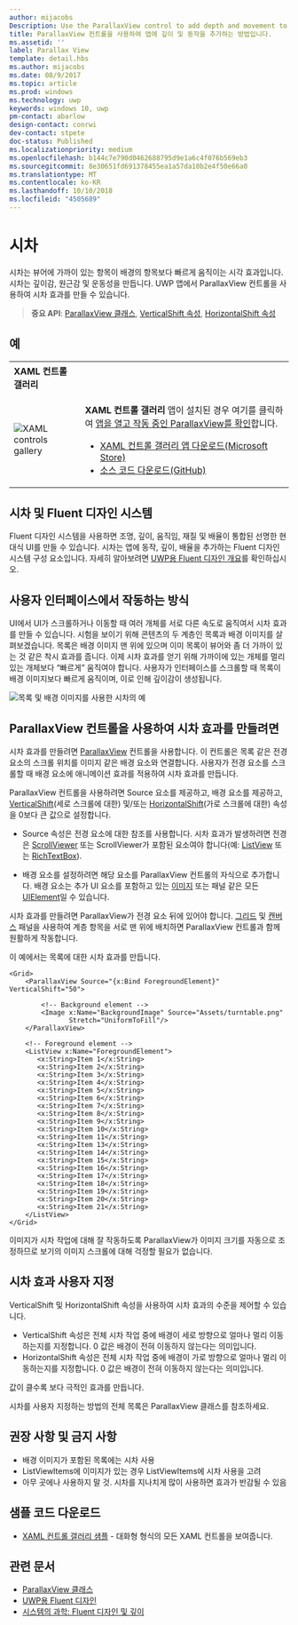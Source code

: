 ```yaml
---
author: mijacobs
Description: Use the ParallaxView control to add depth and movement to your app.
title: ParallaxView 컨트롤을 사용하여 앱에 깊이 및 동작을 추가하는 방법입니다.
ms.assetid: ''
label: Parallax View
template: detail.hbs
ms.author: mijacobs
ms.date: 08/9/2017
ms.topic: article
ms.prod: windows
ms.technology: uwp
keywords: windows 10, uwp
pm-contact: abarlow
design-contact: conrwi
dev-contact: stpete
doc-status: Published
ms.localizationpriority: medium
ms.openlocfilehash: b144c7e790d0462688795d9e1a6c4f076b569eb3
ms.sourcegitcommit: 8e30651fd691378455ea1a57da10b2e4f50e66a0
ms.translationtype: MT
ms.contentlocale: ko-KR
ms.lasthandoff: 10/10/2018
ms.locfileid: "4505689"
---
```

# <a name="parallax"></a>시차

시차는 뷰어에 가까이 있는 항목이 배경의 항목보다 빠르게 움직이는 시각 효과입니다. 시차는 깊이감, 원근감 및 운동성을 만듭니다. UWP 앱에서 ParallaxView 컨트롤을 사용하여 시차 효과를 만들 수 있습니다.  

> **중요 API**: [ParallaxView 클래스](https://docs.microsoft.com/uwp/api/Windows.UI.Xaml.Controls.Parallaxview), [VerticalShift 속성](https://docs.microsoft.com/uwp/api/Windows.UI.Xaml.Controls.Parallaxview.VerticalShift), [HorizontalShift 속성](https://docs.microsoft.com/uwp/api/Windows.UI.Xaml.Controls.Parallaxview.HorizontalShift)

## <a name="examples"></a>예

<table>
<th align="left">XAML 컨트롤 갤러리<th>
<tr>
<td><img src="images/xaml-controls-gallery-sm.png" alt="XAML controls gallery"></img></td>
<td>
    <p><strong style="font-weight: semi-bold">XAML 컨트롤 갤러리</strong> 앱이 설치된 경우 여기를 클릭하여 <a href="xamlcontrolsgallery:/item/ParallaxView">앱을 열고 작동 중인 ParallaxView를 확인</a>합니다.</p>
    <ul>
    <li><a href="https://www.microsoft.com/store/productId/9MSVH128X2ZT">XAML 컨트롤 갤러리 앱 다운로드(Microsoft Store)</a></li>
    <li><a href="https://github.com/Microsoft/Windows-universal-samples/tree/master/Samples/XamlUIBasics">소스 코드 다운로드(GitHub)</a></li>
    </ul>
</td>
</tr>
</table>

## <a name="parallax-and-the-fluent-design-system"></a>시차 및 Fluent 디자인 시스템

 Fluent 디자인 시스템을 사용하면 조명, 깊이, 움직임, 재질 및 배율이 통합된 선명한 현대식 UI를 만들 수 있습니다. 시차는 앱에 동작, 깊이, 배율을 추가하는 Fluent 디자인 시스템 구성 요소입니다. 자세히 알아보려면 [UWP용 Fluent 디자인 개요](../fluent-design-system/index.md)를 확인하십시오.

## <a name="how-it-works-in-a-user-interface"></a>사용자 인터페이스에서 작동하는 방식

UI에서 UI가 스크롤하거나 이동할 때 여러 개체를 서로 다른 속도로 움직여서 시차 효과를 만들 수 있습니다. <!-- Parallax is an important tool in adding depth to applications along with other techniques like transition animations, perspective tilt, and layering. --> 시험을 보이기 위해 콘텐츠의 두 계층인 목록과 배경 이미지를 살펴보겠습니다.  목록은 배경 이미지 맨 위에 있으며 이미 목록이 뷰어와 좀 더 가까이 있는 것 같은 착시 효과를 줍니다.  이제 시차 효과를 얻기 위해 가까이에 있는 개체를 멀리 있는 개체보다 “빠르게” 움직여야 합니다.  사용자가 인터페이스를 스크롤할 때 목록이 배경 이미지보다 빠르게 움직이며, 이로 인해 깊이감이 생성됩니다.

 ![목록 및 배경 이미지를 사용한 시차의 예](images/_Parallax_v2.gif)

 
## <a name="using-the-parallaxview-control-to-create-a-parallax-effect"></a>ParallaxView 컨트롤을 사용하여 시차 효과를 만들려면

시차 효과를 만들려면 [ParallaxView](https://docs.microsoft.com/uwp/api/Windows.UI.Xaml.Controls.Parallaxview) 컨트롤을 사용합니다. 이 컨트롤은 목록 같은 전경 요소의 스크롤 위치를 이미지 같은 배경 요소와 연결합니다. 사용자가 전경 요소를 스크롤할 때 배경 요소에 애니메이션 효과를 적용하여 시차 효과를 만듭니다. 

ParallaxView 컨트롤을 사용하려면 Source 요소를 제공하고, 배경 요소를 제공하고, [VerticalShift](https://docs.microsoft.com/uwp/api/Windows.UI.Xaml.Controls.Parallaxview.VerticalShift)(세로 스크롤에 대한) 및/또는 [HorizontalShift](https://docs.microsoft.com/uwp/api/Windows.UI.Xaml.Controls.Parallaxview.HorizontalShift)(가로 스크롤에 대한) 속성을 0보다 큰 값으로 설정합니다. 
* Source 속성은 전경 요소에 대한 참조를 사용합니다. 시차 효과가 발생하려면 전경은 [ScrollViewer](https://docs.microsoft.com/en-us/uwp/api/Windows.UI.Xaml.Controls.ScrollViewer) 또는 ScrollViewer가 포함된 요소여야 합니다(예: [ListView](https://docs.microsoft.com/en-us/uwp/api/windows.ui.xaml.controls.listview) 또는 [RichTextBox](https://docs.microsoft.com/en-us/uwp/api/Windows.UI.Xaml.Controls.RichEditBox)). 

* 배경 요소를 설정하려면 해당 요소를 ParallaxView 컨트롤의 자식으로 추가합니다. 배경 요소는 추가 UI 요소를 포함하고 있는 [이미지](https://docs.microsoft.com/en-us/uwp/api/Windows.UI.Xaml.Controls.Image) 또는 패널 같은 모든 [UIElement](https://docs.microsoft.com/en-us/uwp/api/windows.ui.xaml.uielement)일 수 있습니다. 

시차 효과를 만들려면 ParallaxView가 전경 요소 뒤에 있어야 합니다. [그리드](https://docs.microsoft.com/en-us/uwp/api/windows.ui.xaml.controls.grid) 및 [캔버스](https://docs.microsoft.com/en-us/uwp/api/windows.ui.xaml.controls.canvas) 패널을 사용하여 계층 항목을 서로 맨 위에 배치하면 ParallaxView 컨트롤과 함께 원활하게 작동합니다.  

이 예에서는 목록에 대한 시차 효과를 만듭니다.
 
```xaml
<Grid>
    <ParallaxView Source="{x:Bind ForegroundElement}" VerticalShift="50"> 
    
        <!-- Background element --> 
        <Image x:Name="BackgroundImage" Source="Assets/turntable.png"
               Stretch="UniformToFill"/>
    </ParallaxView>
    
    <!-- Foreground element -->
    <ListView x:Name="ForegroundElement">
       <x:String>Item 1</x:String> 
       <x:String>Item 2</x:String> 
       <x:String>Item 3</x:String> 
       <x:String>Item 4</x:String> 
       <x:String>Item 5</x:String>  
       <x:String>Item 6</x:String> 
       <x:String>Item 7</x:String> 
       <x:String>Item 8</x:String> 
       <x:String>Item 9</x:String> 
       <x:String>Item 10</x:String>     
       <x:String>Item 11</x:String> 
       <x:String>Item 13</x:String> 
       <x:String>Item 14</x:String> 
       <x:String>Item 15</x:String> 
       <x:String>Item 16</x:String>     
       <x:String>Item 17</x:String> 
       <x:String>Item 18</x:String> 
       <x:String>Item 19</x:String> 
       <x:String>Item 20</x:String> 
       <x:String>Item 21</x:String>        
    </ListView>
</Grid>
``` 

이미지가 시차 작업에 대해 잘 작동하도록 ParallaxView가 이미지 크기를 자동으로 조정하므로 보기의 이미지 스크롤에 대해 걱정할 필요가 없습니다.

## <a name="customizing-the-parallax-effect"></a>시차 효과 사용자 지정 

VerticalShift 및 HorizontalShift 속성을 사용하여 시차 효과의 수준을 제어할 수 있습니다.

* VerticalShift 속성은 전체 시차 작업 중에 배경이 세로 방향으로 얼마나 멀리 이동하는지를 지정합니다. 0 값은 배경이 전혀 이동하지 않는다는 의미입니다.
* HorizontalShift 속성은 전체 시차 작업 중에 배경이 가로 방향으로 얼마나 멀리 이동하는지를 지정합니다. 0 값은 배경이 전혀 이동하지 않는다는 의미입니다.

값이 클수록 보다 극적인 효과를 만듭니다. 

시차를 사용자 지정하는 방법의 전체 목록은 ParallaxView 클래스를 참조하세요. 

## <a name="dos-and-donts"></a>권장 사항 및 금지 사항

- 배경 이미지가 포함된 목록에는 시차 사용
- ListViewItems에 이미지가 있는 경우 ListViewItems에 시차 사용을 고려
- 아무 곳에나 사용하지 말 것. 시차를 지나치게 많이 사용하면 효과가 반감될 수 있음

## <a name="get-the-sample-code"></a>샘플 코드 다운로드

- [XAML 컨트롤 갤러리 샘플](https://github.com/Microsoft/Windows-universal-samples/tree/master/Samples/XamlUIBasics) - 대화형 형식의 모든 XAML 컨트롤을 보여줍니다.

## <a name="related-articles"></a>관련 문서

- [ParallaxView 클래스](https://docs.microsoft.com/uwp/api/Windows.UI.Xaml.Controls.Parallaxview) 
- [UWP용 Fluent 디자인](../fluent-design-system/index.md)
- [시스템의 과학: Fluent 디자인 및 깊이](https://medium.com/microsoft-design/science-in-the-system-fluent-design-and-depth-fb6d0f23a53f)
